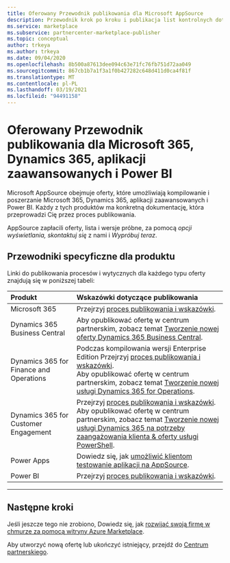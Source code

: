 ```yaml
---
title: Oferowany Przewodnik publikowania dla Microsoft AppSource
description: Przewodnik krok po kroku i publikacja list kontrolnych dotyczących publikowania aplikacji do Microsoft AppSource dla Microsoft 365, Dynamics 365, aplikacji zaawansowanych i Power BI.
ms.service: marketplace
ms.subservice: partnercenter-marketplace-publisher
ms.topic: conceptual
author: trkeya
ms.author: trkeya
ms.date: 09/04/2020
ms.openlocfilehash: 8b500a87613dee094c63e71fc76fb751d72aa049
ms.sourcegitcommit: 867cb1b7a1f3a1f0b427282c648d411d0ca4f81f
ms.translationtype: MT
ms.contentlocale: pl-PL
ms.lasthandoff: 03/19/2021
ms.locfileid: "94491158"
---
```

# <a name="offer-publishing-guide-for-microsoft-365-dynamics-365-power-apps-and-power-bi"></a>Oferowany Przewodnik publikowania dla Microsoft 365, Dynamics 365, aplikacji zaawansowanych i Power BI

Microsoft AppSource obejmuje oferty, które umożliwiają kompilowanie i poszerzanie Microsoft 365, Dynamics 365, aplikacji zaawansowanych i Power BI. Każdy z tych produktów ma konkretną dokumentację, która przeprowadzi Cię przez proces publikowania. 

AppSource zapłacili oferty, lista i wersje próbne, za pomocą *opcji wyświetlania,* *skontaktuj się* z nami i *Wypróbuj teraz*.

## <a name="product-specific-guides"></a>Przewodniki specyficzne dla produktu

Linki do publikowania procesów i wytycznych dla każdego typu oferty znajdują się w poniższej tabeli:

| Produkt    | Wskazówki dotyczące publikowania  |
| :------------------- | :-------------------|
| Microsoft 365 | Przejrzyj [proces publikowania i wskazówki](/office/dev/store/submit-to-appsource-via-partner-center). |
| Dynamics 365 Business Central | Aby opublikować ofertę w centrum partnerskim, zobacz temat [Tworzenie nowej oferty Dynamics 365 Business Central](./partner-center-portal/create-new-business-central-offer.md). |
| Dynamics 365 for Finance and Operations | Podczas kompilowania wersji Enterprise Edition Przejrzyj [proces publikowania i wskazówki](/dynamics365/fin-ops-core/dev-itpro/lcs-solutions/lcs-solutions-app-source).<br/>Aby opublikować ofertę w centrum partnerskim, zobacz temat [Tworzenie nowej usługi Dynamics 365 for Operations](./partner-center-portal/create-new-operations-offer.md).  |
| Dynamics 365 for Customer Engagement | Przejrzyj [proces publikowania i wskazówki](/dynamics365/customer-engagement/developer/publish-app-appsource).<br/>Aby opublikować ofertę w centrum partnerskim, zobacz temat [Tworzenie nowej usługi Dynamics 365 na potrzeby zaangażowania klienta & oferty usługi PowerShell](./partner-center-portal/create-new-customer-engagement-offer.md).  |
| Power Apps | Dowiedz się, jak [umożliwić klientom testowanie aplikacji na AppSource](https://powerapps.microsoft.com/blog/appsource-test-drive/). |
| Power BI | Przejrzyj [proces publikowania i wskazówki](/power-bi/developer/office-store). |

---

## <a name="next-steps"></a>Następne kroki

Jeśli jeszcze tego nie zrobiono, Dowiedz się, jak [rozwijać swoją firmę w chmurze za pomocą witryny Azure Marketplace](https://azuremarketplace.microsoft.com/sell).

Aby utworzyć nową ofertę lub ukończyć istniejący, przejdź do [Centrum partnerskiego](https://partner.microsoft.com/dashboard/account/v3/enrollment/introduction/partnership).
